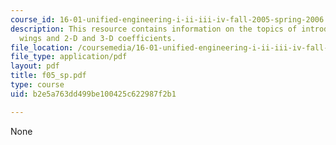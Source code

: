 ```yaml
---
course_id: 16-01-unified-engineering-i-ii-iii-iv-fall-2005-spring-2006
description: This resource contains information on the topics of introduction to 3-D
  wings and 2-D and 3-D coefficients.
file_location: /coursemedia/16-01-unified-engineering-i-ii-iii-iv-fall-2005-spring-2006/b2e5a763dd499be100425c622987f2b1_f05_sp.pdf
file_type: application/pdf
layout: pdf
title: f05_sp.pdf
type: course
uid: b2e5a763dd499be100425c622987f2b1

---
```

None